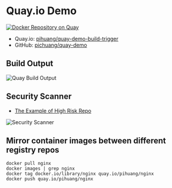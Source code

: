 # Quay.io Demo

[![Docker Repository on Quay](https://quay.io/repository/pihuang/quay-demo-build-trigger/status "Docker Repository on Quay")](https://quay.io/repository/pihuang/quay-demo-build-trigger)

- Quay.io: [pihuang/quay-demo-build-trigger](https://quay.io/repository/pihuang/quay-demo-build-trigger)
- GitHub: [pichuang/quay-demo](https://github.com/pichuang/quay-demo)

## Build Output

![Quay Build Output](https://raw.github.com/pichuang/quay-demo/master/imgs/version_2_9/quay_build_output.png)

## Security Scanner
- [The Example of High Risk Repo](https://quay.io/repository/pihuang/quay-demo-build-trigger/manifest/sha256:92c28a01e0d733daec798379e704ac9d19dca1dfc710d322d5c057773959aa3d?tab=vulnerabilities)

![Security Scanner](https://raw.github.com/pichuang/quay-demo/master/imgs/version_2_9/quay_security_scanner.png)

## Mirror container images between different registry repos

```
docker pull nginx
docker images | grep nginx
docker tag docker.io/library/nginx quay.io/pihuang/nginx
docker push quay.io/pihuang/nginx
```

